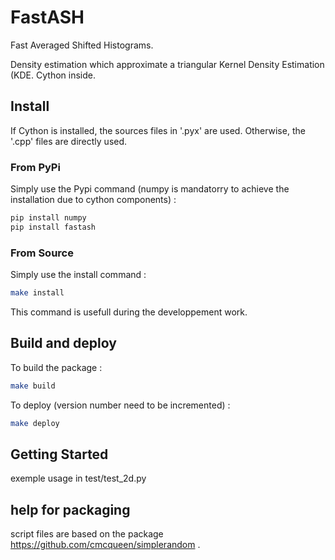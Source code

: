 # FastASH
Fast Averaged Shifted Histograms.

Density estimation which approximate a triangular Kernel Density Estimation (KDE.
Cython inside.

## Install

If Cython is installed, the sources files in '.pyx' are used. Otherwise, the '.cpp' files are directly used.

### From PyPi

Simply use the Pypi command (numpy is mandatorry to achieve the installation due to cython components) :

```bash
pip install numpy
pip install fastash 
```

### From Source

Simply use the install command :

```bash
make install
```

This command is usefull during the developpement work.

## Build and deploy

To build the package :
```bash
make build
```

To deploy (version number need to be incremented) :
```bash
make deploy
```

## Getting Started

exemple usage in test/test_2d.py

## help for packaging

script files are based on the package https://github.com/cmcqueen/simplerandom .
